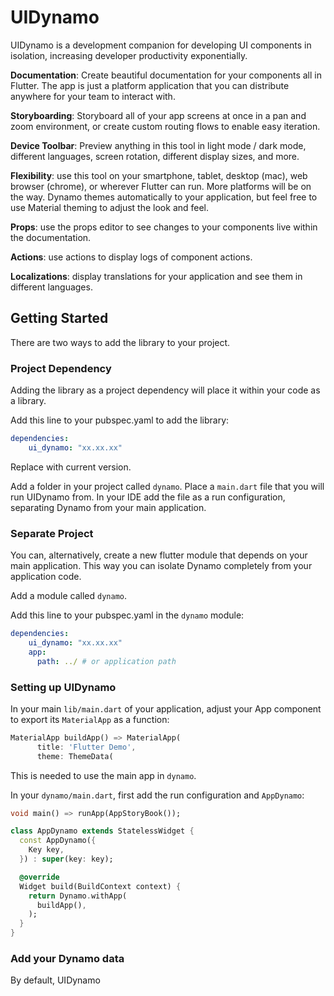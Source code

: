 # UIDynamo

UIDynamo is a development companion for developing UI components in isolation, 
increasing developer productivity exponentially. 

__Documentation__: Create beautiful documentation for your components all in Flutter. The app is just a platform application 
that you can distribute anywhere for your team to interact with.

__Storyboarding__: Storyboard all of your app screens at once in a pan and zoom environment, or create custom routing flows 
to enable easy iteration.

__Device Toolbar__: Preview anything in this tool in light mode / dark mode, different languages, screen rotation, 
different display sizes, and more.

__Flexibility__: use this tool on your smartphone, tablet, desktop (mac), web browser (chrome), or wherever Flutter can run. 
More platforms will be on the way. Dynamo themes automatically to your application, but feel free 
to use Material theming to adjust the look and feel.

__Props__: use the props editor to see changes to your components live within the documentation. 

__Actions__: use actions to display logs of component actions.

__Localizations__: display translations for your application and see them in different languages. 


## Getting Started

There are two ways to add the library to your project.

### Project Dependency 

Adding the library as a project dependency will place it within your code as a library.

Add this line to your pubspec.yaml to add the library:

```yaml
dependencies:
    ui_dynamo: "xx.xx.xx"
```

Replace with current version.

Add a folder in your project called `dynamo`. Place a `main.dart` file 
that you will run UIDynamo from. In your IDE add the file as a run configuration, separating Dynamo from your 
main application.

### Separate Project

You can, alternatively, create a new flutter module that depends on your main application. This way 
you can isolate Dynamo completely from your application code. 

Add a module called `dynamo`.

Add this line to your pubspec.yaml  in the `dynamo` module:

```yaml
dependencies:
    ui_dynamo: "xx.xx.xx"
    app:
      path: ../ # or application path
```

### Setting up UIDynamo

In your main `lib/main.dart` of your application, adjust your App component to export its `MaterialApp` as 
a function:

```dart
MaterialApp buildApp() => MaterialApp(
      title: 'Flutter Demo',
      theme: ThemeData(
```

This is needed to use the main app in `dynamo`.

In your `dynamo/main.dart`, first add the run configuration and `AppDynamo`:

```dart
void main() => runApp(AppStoryBook());

class AppDynamo extends StatelessWidget {
  const AppDynamo({
    Key key,
  }) : super(key: key);

  @override
  Widget build(BuildContext context) {
    return Dynamo.withApp(
      buildApp(),
    );
  }
}
```

### Add your Dynamo data

By default, UIDynamo 
